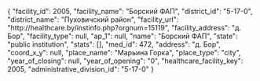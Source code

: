 {
    "facility_id": 2005,
    "facility_name": "Борский ФАП",
    "district_id": "5-17-0",
    "district_name": "Пуховичский район",
    "facility_url": "http:\/\/healthcare.by\/instinfo.php?orgnum=15119",
    "facility_address": "д. Бор",
    "facility_type": null,
    "ap_1": null,
    "name": "Борский ФАП",
    "state": "public institution",
    "stats": [],
    "med_id": 472,
    "address": "д. Бор",
    "coord_x_y": null,
    "place_name": "Марьина Горка",
    "place_type": "city",
    "year_of_closing": null,
    "year_of_opening": "0",
    "healthcare_facility_key": 2005,
    "administrative_division_id": "5-17-0"
}